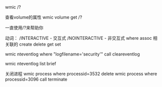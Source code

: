 wmic /?

查看volume的属性
wmic volume get /?

一直使用/?来帮助你

动词：
/INTERACTIVE - 交互式
/NOINTERACTIVE - 非交互式
where
assoc 相关联的
create
delete
get
set

wmic nteventlog where "logfilename='security'" call cleareventlog

wmic nteventlog list brief

关闭进程
wmic process where processid=3532 delete
wmic process where processid=3096 call terminate